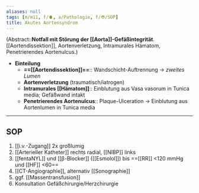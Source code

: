 ```yaml
---
aliases: null
tags: [m/m11, f/🫀, a/Pathologie, f/⛑️/SOP]
title: Akutes Aortensyndrom
---
```

(Abstract::**Notfall mit Störung der [[Aorta]]-Gefäßintegrität**. [[Aortendissektion]], Aortenverletzung, Intramurales Hämatom, Penetrierendes Aortenulcus.)
- **Einteilung**
	- **==[[Aortendissektion]]==**:: Wandschicht-Auftrennung → *zweites Lumen*
	- **Aortenverletzung** (traumatisch/iatrogen)
	- **Intramurales [[Hämatom]]**:: Einblutung aus Vasa vasorum in Tunica media; Gefäßwand intakt
	- **Penetrierendes Aortenulcus**:: Plaque-Ulceration → Einblutung aus Aortenlumen in Tunica media
---
## SOP
1. [[i.v.-Zugang]] 2x großlumig
2. [[Arterieller Katheter]] rechts radial, [[NIBP]] links
3. [[fentaNYL]] und [[β-Blocker]] ([[Esmolol]]) bis ==[[RR]] <120 mmHg und [[HF]] <60==
4. [[CT-Angiographie]], alternativ [[Sonographie]]
5. ggf. [[Massentransfusion]]
6. Konsultation Gefäßchirurgie/Herzchirurgie